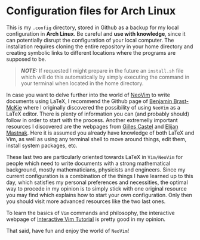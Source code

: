 # Configuration files for Arch Linux

This is my `.config` directory, stored in Github as a backup for my local configuration in **Arch Linux**. Be careful and **use with knowledge**, since it can potentially disrupt the configuration of your local computer. The installation requires cloning the entire repository in your home directory and creating symbolic links to different locations where the programs are supposed to be.

> **_NOTE:_** If requested I might prepare in the future an `install.sh` file which will do this automatically by simply executing the command in your terminal when located in the home directory.

In case you want to delve further into the world of [NeoVim](https://neovim.io) to write documents using LaTeX, I recommend the Github page of [Benjamin Brast-McKie](https://github.com/benbrastmckie/.config) where I originally discovered the possibility of using `NeoVim` as a LaTeX editor. There is plenty of information you can (and probably should) follow in order to start with the process. Another extremelly important resources I discovered are the webpages from [Gilles Castel](https://castel.dev/post/lecture-notes-1/) and [Elijan Mastnak](https://github.com/ejmastnak/ejmastnak.com). Here it is assumed you already have knowledge of both LaTeX and Vim, as well as using any terminal shell to move around things, edit them, install system packages, etc.

These last two are particularly oriented towards LaTeX in `Vim/NeoVim` for people which need to write documents with a strong mathematical background, mostly mathematicians, physicists and engineers. Since my current configuration is a combination of the things I have learned up to this day, which satisfies my personal preferences and necessities, the optimal way to procede in my opinion is to simply stick with one original resource you may find which explains how to start your own configuration. Only then you should visit more advanced resources like the two last ones.

To learn the basics of `Vim` commands and philosophy, the interactive webpage of [Interactive Vim Tutorial](https://www.openvim.com) is pretty good in my opinion.

That said, have fun and enjoy the world of `NeoVim`!
